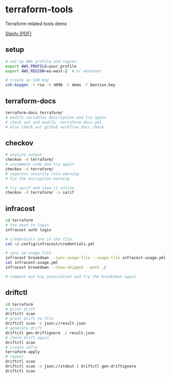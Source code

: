 # terraform-tools

Terraform related tools demo

[Slajdy (PDF)](./poza_terraformem_narzedzia.pdf)

## setup

```bash
# set up AWS profile and region
export AWS_PROFILE=your_profile
export AWS_REGION=eu-west-2  # or whatever

# create an SSH key
ssh-keygen -t rsa -b 4096 -C demo -f bastion.key

```
## terraform-docs

```bash
terraform-docs terraform/
# modify variables description and try again
# check out and modify .terraform-docs.yml
# also check out github workflow docs check
```

## checkov

```bash
# analyze output 
checkov -d terraform/
# uncomment code and try again
checkov -d terraform/
# suppress security rule warning
# fix the encryption warning

# try sarif and view it online
checkov -d terraform/ -o sarif
```

## infracost

```bash
cd terraform
# You need to login
infracost auth login

# credentials are in the file
cat ~/.config/infracost/credentials.yml

# sync up usage file
infracost breakdown --sync-usage-file --usage-file infracost-usage.yml --path ./
cat infracost-usage.yml
infracost breakdown --show-skipped --path ./

# comment out eip_association and try the breakdown again
```

## driftctl 

```bash
cd terraform
# print drift
driftctl scan
# print drift to file
driftctl scan -o json://result.json
# generate drift
driftctl gen-driftignore -i result.json
# check drift again
driftctl scan
# create infra
terraform apply
# repeat
driftctl scan
driftctl scan -o json://stdout | driftctl gen-driftignore
driftctl scan
```

